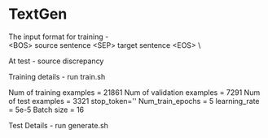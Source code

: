 # TextGen
The input format for training - \
\<BOS> source sentence \<SEP> target sentence \<EOS> \\

At test -
<BOS> source discrepancy <SEP>

Training details -
run train.sh
 
Num of training examples = 21861
Num of validation examples = 7291
Num of test examples = 3321
stop_token='<EOS>'
Num_train_epochs = 5
learning_rate = 5e-5
Batch size = 16
  
Test Details -
run generate.sh
